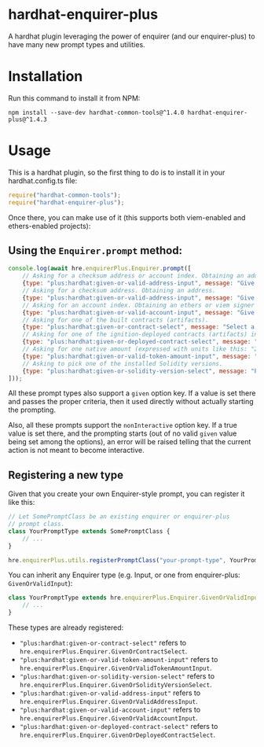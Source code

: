 # hardhat-enquirer-plus
A hardhat plugin leveraging the power of enquirer (and our enquirer-plus) to have many new prompt types and utilities.

# Installation
Run this command to install it from NPM:

```shell
npm install --save-dev hardhat-common-tools@^1.4.0 hardhat-enquirer-plus@^1.4.3
```

# Usage
This is a hardhat plugin, so the first thing to do is to install it in your hardhat.config.ts file:

```javascript
require("hardhat-common-tools");
require("hardhat-enquirer-plus");
```

Once there, you can make use of it (this supports both viem-enabled and ethers-enabled projects):

## Using the `Enquirer.prompt` method:

```javascript
console.log(await hre.enquirerPlus.Enquirer.prompt([
    // Asking for a checksum address or account index. Obtaining an address.
    {type: "plus:hardhat:given-or-valid-address-input", message: "Give an address", name: "address1", allowAccountIndex: true},
    // Asking for a checksum address. Obtaining an address.
    {type: "plus:hardhat:given-or-valid-address-input", message: "Give an address", name: "address2"},
    // Asking for an account index. Obtaining an ethers or viem signer object.
    {type: "plus:hardhat:given-or-valid-account-input", message: "Give an account", name: "account"},
    // Asking for one of the built contracts (artifacts).
    {type: "plus:hardhat:given-or-contract-select", message: "Select a contract", name: "contract"},
    // Asking for one of the ignition-deployed contracts (artifacts) in the current network.
    {type: "plus:hardhat:given-or-deployed-contract-select", message: "Select a deployed contract", name: "deployed-contract"},
    // Asking for one native amount (expressed with units like this: "2ether", "1.5 ether", "0.5gwei", ...).
    {type: "plus:hardhat:given-or-valid-token-amount-input", message: "Enter an amount", name: "amount"},
    // Asking to pick one of the installed Solidity versions.
    {type: "plus:hardhat:given-or-solidity-version-select", message: "Pick an in-project solidity version", name: "version"}
]));
```

All these prompt types also support a `given` option key. If a value is set there and passes the proper
criteria, then it used directly without actually starting the prompting.

Also, all these prompts support the `nonInteractive` option key. If a true value is set there, and the
prompting starts (out of no valid `given` value being set among the options), an error will be raised
telling that the current action is not meant to become interactive.

## Registering a new type

Given that you create your own Enquirer-style prompt, you can register it like this:

```javascript
// Let SomePromptClass be an existing enquirer or enquirer-plus
// prompt class.
class YourPromptType extends SomePromptClass {
    // ...
}

hre.enquirerPlus.utils.registerPromptClass("your-prompt-type", YourPromptType);
```

You can inherit any Enquirer type (e.g. Input, or one from enquirer-plus: `GivenOrValidInput`):

```javascript
class YourPromptType extends hre.enquirerPlus.Enquirer.GivenOrValidInput {
    // ...
}
```

These types are already registered:

- `"plus:hardhat:given-or-contract-select"` refers to `hre.enquirerPlus.Enquirer.GivenOrContractSelect`.
- `"plus:hardhat:given-or-valid-token-amount-input"` refers to `hre.enquirerPlus.Enquirer.GivenOrValidTokenAmountInput`.
- `"plus:hardhat:given-or-solidity-version-select"` refers to `hre.enquirerPlus.Enquirer.GivenOrSolidityVersionSelect`.
- `"plus:hardhat:given-or-valid-address-input"` refers to `hre.enquirerPlus.Enquirer.GivenOrValidAddressInput`.
- `"plus:hardhat:given-or-valid-account-input"` refers to `hre.enquirerPlus.Enquirer.GivenOrValidAccountInput`.
- `"plus:hardhat:given-or-deployed-contract-select"` refers to `hre.enquirerPlus.Enquirer.GivenOrDeployedContractSelect`.
